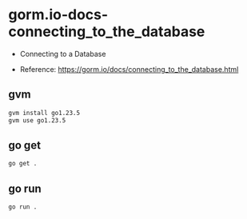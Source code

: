 # gorm.io-docs-connecting_to_the_database

- Connecting to a Database

- Reference: https://gorm.io/docs/connecting_to_the_database.html

## gvm

```sh
gvm install go1.23.5
gvm use go1.23.5
```

## go get

```sh
go get .
```

## go run

```sh
go run .
```
